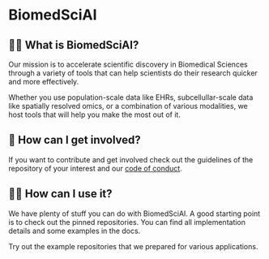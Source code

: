 # BiomedSciAI 
## 🙋‍♀️ What is BiomedSciAI?

Our mission is to accelerate scientific discovery in Biomedical Sciences through
 a variety of tools that can help scientists do their research quicker and more 
 effectively.

Whether you use population-scale data like EHRs, subcellullar-scale data like 
spatially resolved omics, or a combination of various modalities, we host tools 
that will help you make the most out of it. 

## 🌈 How can I get involved?

If you want to contribute and get involved check out the guidelines 
of the repository of your interest and our [code of conduct](https://github.com/BiomedSciAI/.github/blob/main/profile/code_of_conduct.md).


## 👩‍💻 How can I use it?

We have plenty of stuff you can do with BiomedSciAI. A good starting point is to check out the pinned repositories. You can find all 
implementation details and some examples in the docs.

Try out the example repositories that we prepared for various applications.

<!--
## Gallery

|Machine learning workflows|Model evaluation|
|:-:|:-:|
|[<img src="https://github.com/BiomedSciAI/fuse-med-ml/raw/master/fuse/doc/FuseMedML-logo.png" width="200">](https://github.com/BiomedSciAI/fuse-med-ml)|[<img src="https://github.com/BiomedSciAI/fuse-med-ml/raw/master/fuse/doc/FuseMedML-logo.png" width="200">](https://github.com/BiomedSciAI/fuse-med-ml)|
[<img src="https://github.com/BiomedSciAI/DPM360/raw/main/docs/resources/png/dpm360v2.png" width="200">](https://github.com/BiomedSciAI/DPM360)
|**Medical image processing**| **Computational pathology** |
|[<img src="https://github.com/BiomedSciAI/fuse-med-ml/raw/master/fuse/doc/FuseMedML-logo.png" width="200">](https://github.com/BiomedSciAI/fuse-med-ml)|[<img src="https://raw.githubusercontent.com/histocartography/histocartography/main/docs/_static/logo_large.png" width="200">](https://github.com/BiomedSciAI/histocartography)|
|[<img src="https://raw.githubusercontent.com/histocartography/histocartography/main/docs/_static/logo_large.png" width="200">](https://github.com/BiomedSciAI/histocartography)|
|**Graph representations and explainability**|**Survival analysis**|
|[<img src="https://raw.githubusercontent.com/histocartography/histocartography/main/docs/_static/logo_large.png" width="200">](https://github.com/BiomedSciAI/histocartography)|[<img src="https://github.com/BiomedSciAI/DPM360/raw/main/docs/resources/png/dpm360v2.png" width="200">](https://github.com/BiomedSciAI/DPM360)|

-->
